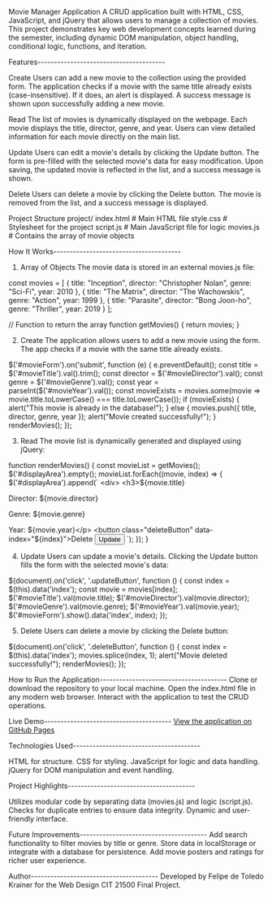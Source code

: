 Movie Manager Application
A CRUD application built with HTML, CSS, JavaScript, and jQuery that allows users to manage a collection of movies. This project demonstrates key web development concepts learned during the semester, including dynamic DOM manipulation, object handling, conditional logic, functions, and iteration.

Features---------------------------------------

Create
Users can add a new movie to the collection using the provided form.
The application checks if a movie with the same title already exists (case-insensitive). If it does, an alert is displayed.
A success message is shown upon successfully adding a new movie.

Read
The list of movies is dynamically displayed on the webpage.
Each movie displays the title, director, genre, and year.
Users can view detailed information for each movie directly on the main list.

Update
Users can edit a movie's details by clicking the Update button.
The form is pre-filled with the selected movie's data for easy modification.
Upon saving, the updated movie is reflected in the list, and a success message is shown.

Delete
Users can delete a movie by clicking the Delete button.
The movie is removed from the list, and a success message is displayed.

Project Structure
project/
    index.html       # Main HTML file
    style.css        # Stylesheet for the project
    script.js        # Main JavaScript file for logic
    movies.js        # Contains the array of movie objects

How It Works---------------------------------------
1. Array of Objects
The movie data is stored in an external movies.js file:

const movies = [
    { title: "Inception", director: "Christopher Nolan", genre: "Sci-Fi", year: 2010 },
    { title: "The Matrix", director: "The Wachowskis", genre: "Action", year: 1999 },
    { title: "Parasite", director: "Bong Joon-ho", genre: "Thriller", year: 2019 }
];

// Function to return the array
function getMovies() {
    return movies;
}

2. Create
The application allows users to add a new movie using the form. The app checks if a movie with the same title already exists. 

$('#movieForm').on('submit', function (e) {
    e.preventDefault();
    const title = $('#movieTitle').val().trim();
    const director = $('#movieDirector').val();
    const genre = $('#movieGenre').val();
    const year = parseInt($('#movieYear').val());
    const movieExists = movies.some(movie => movie.title.toLowerCase() === title.toLowerCase());
    if (movieExists) {
        alert("This movie is already in the database!");
    } else {
        movies.push({ title, director, genre, year });
        alert("Movie created successfully!");
    }
    renderMovies();
});

3. Read
The movie list is dynamically generated and displayed using jQuery:

function renderMovies() {
    const movieList = getMovies();
    $('#displayArea').empty();
    movieList.forEach((movie, index) => {
        $('#displayArea').append(`
            <div>
                <h3>${movie.title}</h3>
                <p>Director: ${movie.director}</p>
                <p>Genre: ${movie.genre}</p>
                <p>Year: ${movie.year}</p>
                <button class="deleteButton" data-index="${index}">Delete</button>
                <button class="updateButton" data-index="${index}">Update</button>
            </div>
        `);
    });
}

4. Update
Users can update a movie's details. Clicking the Update button fills the form with the selected movie's data:

$(document).on('click', '.updateButton', function () {
    const index = $(this).data('index');
    const movie = movies[index];
    $('#movieTitle').val(movie.title);
    $('#movieDirector').val(movie.director);
    $('#movieGenre').val(movie.genre);
    $('#movieYear').val(movie.year);
    $('#movieForm').show().data('index', index);
});

5. Delete
Users can delete a movie by clicking the Delete button:

$(document).on('click', '.deleteButton', function () {
    const index = $(this).data('index');
    movies.splice(index, 1);
    alert("Movie deleted successfully!");
    renderMovies();
});

How to Run the Application---------------------------------------
Clone or download the repository to your local machine.
Open the index.html file in any modern web browser.
Interact with the application to test the CRUD operations.

Live Demo---------------------------------------
[View the application on GitHub Pages](https://felipe-krainer.github.io/FinalProject/)

Technologies Used---------------------------------------

HTML for structure.
CSS for styling.
JavaScript for logic and data handling.
jQuery for DOM manipulation and event handling.

Project Highlights---------------------------------------

Utilizes modular code by separating data (movies.js) and logic (script.js).
Checks for duplicate entries to ensure data integrity.
Dynamic and user-friendly interface.

Future Improvements---------------------------------------
Add search functionality to filter movies by title or genre.
Store data in localStorage or integrate with a database for persistence.
Add movie posters and ratings for richer user experience.

Author---------------------------------------
Developed by Felipe de Toledo Krainer for the Web Design CIT 21500 Final Project.
